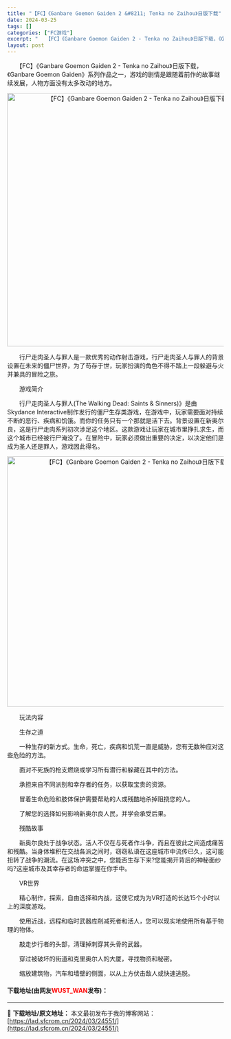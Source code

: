 ```yaml
---
title: "【FC】《Ganbare Goemon Gaiden 2 &#8211; Tenka no Zaihou》日版下载"
date: 2024-03-25
tags: []
categories: ["FC游戏"]
excerpt: "　　【FC】《Ganbare Goemon Gaiden 2 - Tenka no Zaihou》日版下载，《Ganbare Goemon Gaiden》系列作品之一，游戏的剧情是跟随着前作的故事继续发展，人物方面没有太多改动的地方。 　　行尸走肉圣人与罪人是一款优秀的动作射击游戏，行尸走肉圣人与罪&hellip;"
layout: post
---
```


 <p>　　【FC】《Ganbare Goemon Gaiden 2 - Tenka no Zaihou》日版下载，《Ganbare Goemon Gaiden》系列作品之一，游戏的剧情是跟随着前作的故事继续发展，人物方面没有太多改动的地方。</p> <p align="center"><img align="" border="0" src="https://lad.sfcrom.cn/wp-content/uploads/2024/03/20240325_6601917c06902.png" width="590" alt="【FC】《Ganbare Goemon Gaiden 2 - Tenka no Zaihou》日版下载" /></p> <p>　　行尸走肉圣人与罪人是一款优秀的动作射击游戏，行尸走肉圣人与罪人的背景设置在未来的僵尸世界，为了苟存于世，玩家扮演的角色不得不踏上一段躲避与火并兼具的冒险之旅。</p> <p>　　游戏简介</p> <p>　　行尸走肉圣人与罪人(The Walking Dead: Saints &amp; Sinners)》是由Skydance Interactive制作发行的僵尸生存类游戏，在游戏中，玩家需要面对持续不断的恶行、疾病和饥饿。而你的任务只有一个那就是活下去。背景设置在新奥尔良，这是行尸走肉系列初次涉足这个地区。这款游戏让玩家在城市里挣扎求生，而这个城市已经被行尸淹没了。在冒险中，玩家必须做出重要的决定，以决定他们是成为圣人还是罪人，游戏因此得名。</p> <p align="center"><img align="" border="0" src="https://lad.sfcrom.cn/wp-content/uploads/2024/03/20240325_6601917d309d7.png" width="583" alt="【FC】《Ganbare Goemon Gaiden 2 - Tenka no Zaihou》日版下载" /></p> <p>　　玩法内容</p> <p>　　生存之道</p> <p>　　一种生存的新方式。生命，死亡，疾病和饥荒一直是威胁，您有无数种应对这些危险的方法。</p> <p>　　面对不死族的枪支燃烧或学习所有潜行和躲藏在其中的方法。</p> <p>　　承担来自不同派别和幸存者的任务，以获取宝贵的资源。</p> <p>　　冒着生命危险和肢体保护需要帮助的人或残酷地杀掉阻挠您的人。</p> <p>　　了解您的选择如何影响新奥尔良人民，并学会承受后果。</p> <p>　　残酷故事</p> <p>　　新奥尔良处于战争状态。活人不仅在与死者作斗争，而且在彼此之间造成痛苦和残酷。当身体堆积在交战各派之间时，窃窃私语在这座城市中流传已久，这可能扭转了战争的潮流。在这场冲突之中，您能否生存下来?您能揭开背后的神秘面纱吗?这座城市及其幸存者的命运掌握在你手中。</p> <p>　　VR世界</p> <p>　　精心制作，探索，自由选择和内战，这使它成为为VR打造的长达15个小时以上的深度游戏。</p> <p>　　使用近战，远程和临时武器库削减死者和活人，您可以现实地使用所有基于物理的物体。</p> <p>　　敲走步行者的头部，清理掉刺穿其头骨的武器。</p> <p>　　穿过被破坏的街道和克里奥尔人的大厦，寻找物资和秘密。</p> <p>　　缩放建筑物，汽车和墙壁的侧面，以从上方伏击敌人或快速逃脱。</p> <p><h4>下载地址(由网友<font color="red">WUST_WAN</font>发布)：</h4></p> 

---
📖 **下载地址/原文地址：** 本文最初发布于我的博客网站：[https://lad.sfcrom.cn/2024/03/24551/](https://lad.sfcrom.cn/2024/03/24551/)
